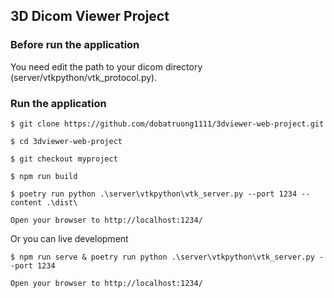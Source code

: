 ## 3D Dicom Viewer Project

### Before run the application

You need edit the path to your dicom directory (server/vtkpython/vtk_protocol.py).

### Run the application

```
$ git clone https://github.com/dobatruong1111/3dviewer-web-project.git
```

```
$ cd 3dviewer-web-project
```

```
$ git checkout myproject
```

```
$ npm run build
```

```
$ poetry run python .\server\vtkpython\vtk_server.py --port 1234 --content .\dist\

Open your browser to http://localhost:1234/
```

Or you can live development

```
$ npm run serve & poetry run python .\server\vtkpython\vtk_server.py --port 1234

Open your browser to http://localhost:1234/
```
